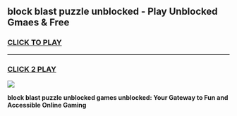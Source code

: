 
## block blast puzzle unblocked - Play Unblocked Gmaes & Free
<h3>
<a href="https://news.freeplayer.one?title=block_blast_puzzle_unblocked&ref=23F">CLICK TO PLAY</a></h3>
<hr>

<h3>
<a href="https://news.freeplayer.one?title=block_blast_puzzle_unblocked&ref=23F">CLICK 2 PLAY</a>
  
</h3>

<a href="https://news.freeplayer.one?title=block_blast_puzzle_unblocked&ref=23F/"><img src="https://clearcache.store/games.png"></a>


**block blast puzzle unblocked games unblocked: Your Gateway to Fun and Accessible Online Gaming**
